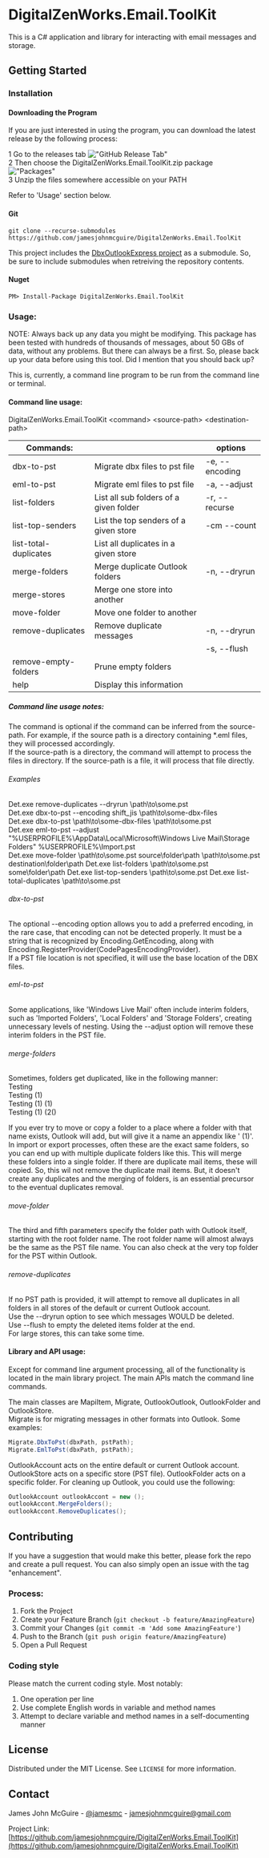 # DigitalZenWorks.Email.ToolKit

This is a C# application and library for interacting with email messages and storage.

## Getting Started

### Installation
#### Downloading the Program

If you are just interested in using the program, you can download the latest release by the following process:

1 Go to the releases tab !["GitHub Release Tab"](GitHub1.png "GitHub Release Tab")  
2 Then choose the DigitalZenWorks.Email.ToolKit.zip package !["Packages"](GitHub2.png "Packages")  
3 Unzip the files somewhere accessible on your PATH  

Refer to 'Usage' section below.  

#### Git
    git clone --recurse-submodules https://github.com/jamesjohnmcguire/DigitalZenWorks.Email.ToolKit  

This project includes the [DbxOutlookExpress project](https://github.com/jamesjohnmcguire/DbxOutlookExpress) as a submodule.  So, be sure to include submodules when retreiving the repository contents. 

#### Nuget
    PM> Install-Package DigitalZenWorks.Email.ToolKit

### Usage:

NOTE: Always back up any data you might be modifying.  This package has been tested with hundreds of thousands of messages, about 50 GBs of data, without any problems.  But there can always be a first.  So, please back up your data before using this tool.  Did I mention that you should back up?  

This is, currently, a command line program to be run from the command line or terminal.  

#### Command line usage:

DigitalZenWorks.Email.ToolKit \<command\> \<source-path\> \<destination-path\>  

| Commands:              |                                         | options        |
| ---------------------- | --------------------------------------- | -------------- |
| dbx-to-pst             | Migrate dbx files to pst file           | -e, --encoding |
| eml-to-pst             | Migrate eml files to pst file           | -a, --adjust   |
| list-folders           | List all sub folders of a given folder  | -r, --recurse  |
| list-top-senders       | List the top senders of a given store   | -cm --count    |
| list-total-duplicates  | List all duplicates in a given store    |                |
| merge-folders          | Merge duplicate Outlook folders         | -n, --dryrun   |
| merge-stores           | Merge one store into another            |                |
| move-folder            | Move one folder to another              |                |
| remove-duplicates      | Remove duplicate messages               | -n, --dryrun   |
|                        |                                         | -s, --flush    |
| remove-empty-folders   | Prune empty folders                     |                |
| help                   | Display this information                |                |

##### Command line usage notes:
The command is optional if the command can be inferred from the source-path.  For example, if the source path is a directory containing *.eml files, they will processed accordingly.  
If the source-path is a directory, the command will attempt to process the files in directory.  If the source-path is a file, it will process that file directly.  

###### Examples
Det.exe remove-duplicates --dryrun \path\to\some.pst  
Det.exe dbx-to-pst --encoding shift_jis \path\to\some-dbx-files  
Det.exe dbx-to-pst \path\to\some-dbx-files \path\to\some.pst  
Det.exe eml-to-pst --adjust "%USERPROFILE%\AppData\Local\Microsoft\Windows Live Mail\Storage Folders" %USERPROFILE%\Import.pst  
Det.exe move-folder \path\to\some.pst source\folder\path  \path\to\some.pst destination\folder\path
Det.exe list-folders \path\to\some.pst some\folder\path
Det.exe list-top-senders \path\to\some.pst
Det.exe list-total-duplicates \path\to\some.pst

###### dbx-to-pst
The optional --encoding option allows you to add a preferred encoding, in the rare case, that encoding can not be detected properly.  It must be a string that is recognized by Encoding.GetEncoding, along with Encoding.RegisterProvider(CodePagesEncodingProvider).  
If a PST file location is not specified, it will use the base location of the DBX files.

###### eml-to-pst
Some applications, like 'Windows Live Mail' often include interim folders, such as 'Imported Folders', 'Local Folders' and 'Storage Folders', creating unnecessary levels of nesting.  Using the --adjust option will remove these interim folders in the PST file.

###### merge-folders
Sometimes, folders get duplicated, like in the following manner:  
Testing  
Testing (1)  
Testing (1) (1)  
Testing (1) (2()  

If you ever try to move or copy a folder to a place where a folder with that name exists, Outlook will add, but will give it a name an appendix like ' (1)'.  In import or export processes, often these are the exact same folders, so you can end up with multiple duplicate folders like this.  This will merge these folders into a single folder.  If there are duplicate mail items, these will copied.  So, this wil not remove the duplicate mail items.  But, it doesn't create any duplicates and the merging of folders, is an essential precursor to the eventual duplicates removal.  

###### move-folder
The third and fifth parameters specify the folder path with Outlook itself, starting with the root folder name.  The root folder name will almost always be the same as the PST file name.  You can also check at the very top folder for the PST within Outlook.  

###### remove-duplicates
If no PST path is provided, it will attempt to remove all duplicates in all folders in all stores of the default or current Outlook account.  
Use the --dryrun option to see which messages WOULD be deleted.  
Use --flush to empty the deleted items folder at the end.  
For large stores, this can take some time.

#### Library and API usage:
Except for command line argument processing, all of the functionality is located in the main library project.  The main APIs match the command line commands.

The main classes are MapiItem, Migrate, OutlookOutlook, OutlookFolder and OutlookStore.  
Migrate is for migrating messages in other formats into Outlook.  Some examples:  
```c#
Migrate.DbxToPst(dbxPath, pstPath);  
Migrate.EmlToPst(dbxPath, pstPath);  
```
OutlookAccount acts on the entire default or current Outlook account.  OutlookStore acts on a specific store (PST file).  OutlookFolder acts on a specific folder. 
For cleaning up Outlook, you could use the following:  
```c#
OutlookAccount outlookAccont = new ();  
outlookAccont.MergeFolders();  
outlookAccont.RemoveDuplicates();  
```

## Contributing

If you have a suggestion that would make this better, please fork the repo and create a pull request. You can also simply open an issue with the tag "enhancement".

### Process:

1. Fork the Project
2. Create your Feature Branch (`git checkout -b feature/AmazingFeature`)
3. Commit your Changes (`git commit -m 'Add some AmazingFeature'`)
4. Push to the Branch (`git push origin feature/AmazingFeature`)
5. Open a Pull Request

### Coding style
Please match the current coding style.  Most notably:  
1. One operation per line
2. Use complete English words in variable and method names
3. Attempt to declare variable and method names in a self-documenting manner


## License

Distributed under the MIT License. See `LICENSE` for more information.

## Contact

James John McGuire - [@jamesmc](https://twitter.com/jamesmc) - jamesjohnmcguire@gmail.com

Project Link: [https://github.com/jamesjohnmcguire/DigitalZenWorks.Email.ToolKit](https://github.com/jamesjohnmcguire/DigitalZenWorks.Email.ToolKit)
